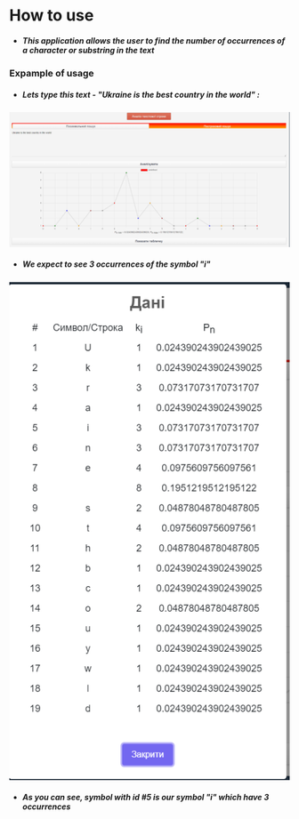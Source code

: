 # How to use 

- #####  This application allows the user to find the number of occurrences of a character or substring in the text

### Expample of usage

- #####   Lets type this text - "Ukraine is the best country in the world" :

![](https://github.com/IllyaPysarchuk/SimpleWebApp/blob/main/images/test_find_symbol.png)

- ##### We expect to see 3 occurrences of the symbol "і"

![](https://github.com/IllyaPysarchuk/SimpleWebApp/blob/main/images/test_find_symbol_table.png)



- ##### As you can see, symbol with id #5 is our symbol "і" which have  3 occurrences